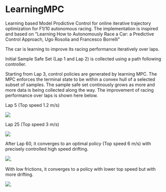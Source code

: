 # LearningMPC
Learning based Model Prodictive Control for online iterative trajectory optimization for F1/10 autonomous racing. The implementation is inspired and based on "Learning How to Autonomously Race a Car:
a Predictive Control Approach, Ugo Rosolia and Francesco Borrelli" 

The car is learning to improve its racing performance iteratively over laps.

Initial Sample Safe Set (Lap 1 and Lap 2) is collected using a path following controller.

Starting from Lap 3, control policies are generated by learning MPC. The MPC enforces the terminal state to be within a convex hull of a selected subset of samples. The sample safe set continously grows as more and more data is being collected along the way. The improvement of racing performance over laps is shown here below.

Lap 5 (Top speed 1.2 m/s)

![](media/lap5.gif)

Lap 25 (Top speed 3 m/s)

![](media/lap25.gif)

After Lap 60, it converges to an optimal policy (Top speed 6 m/s) with precisely controlled high speed drifting.

![](media/lap60_converged_drifting.gif).

With low frictions, it converges to a policy with lower top speed but with more drifting.

![](media/drifting_low_friction.gif).


